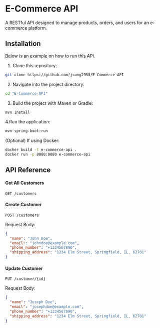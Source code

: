 
# E-Commerce API

A RESTful API designed to manage products, orders, and users for an e-commerce platform.


## Installation

Below is an example on how to run this API.

1. Clone this repository:

```bash
git clone https://github.com/jsong2958/E-Commerce-API
```

2. Navigate into the project directory:

```bash
cd "E-Commerce-API"
```

3. Build the project with Maven or Gradle:

```bash
mvn install
```

4.Run the application:

```bash
mvn spring-boot:run
```

(Optional) If using Docker:

```bash
docker build -t e-commerce-api .
docker run -p 8080:8080 e-commerce-api
```

## API Reference

#### Get All Customers

```http
GET /customers
```

#### Create Customer

```http
POST /customers

```

Request Body:

```json
{
  "name": "John Doe",
  "email": "johndoe@example.com",
  "phone_number": "+1234567890",
  "shipping_address": "1234 Elm Street, Springfield, IL, 62701"
}

```

#### Update Customer

```http
PUT /customer/{id}
```

Request Body:

```json
{
  "name": "Joseph Doe",
  "email": "josephdoe@example.com",
  "phone_number": "+1234567890",
  "shipping_address": "1234 Elm Street, Springfield, IL, 62701"
}
```
